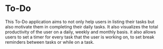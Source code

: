 # To-Do
This To-Do application aims to not only help users in listing their tasks but also motivate them in completing their daily tasks. It also visualizes the total productivity of the user on a daily, weekly and monthly basis. it also allows users to set a timer for every task that the user is working on, to set break reminders between tasks or while on a task.
